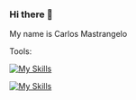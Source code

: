 ### Hi there 👋

My name is Carlos Mastrangelo

Tools:

[![My Skills](https://skillicons.dev/icons?i=py,cpp)](https://skillicons.dev)

[![My Skills](https://skillicons.dev/icons?i=postgres,pytorch,anaconda,docker,django,aws,azure,linux,blender,arduino)](https://skillicons.dev)

<!--
**cmastrangelo/cmastrangelo** is a ✨ _special_ ✨ repository because its `README.md` (this file) appears on your GitHub profile.

Here are some ideas to get you started:

- 🔭 I’m currently working on ...
- 🌱 I’m currently learning ...
- 👯 I’m looking to collaborate on ...
- 🤔 I’m looking for help with ...
- 💬 Ask me about ...
- 📫 How to reach me: ...
- 😄 Pronouns: ...
- ⚡ Fun fact: ...
-->
